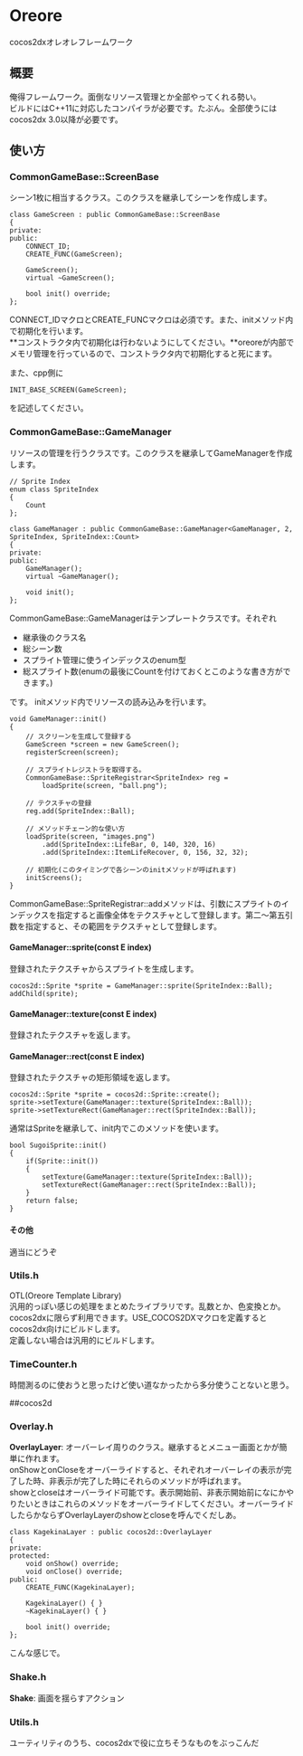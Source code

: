 # Oreore
cocos2dxオレオレフレームワーク
## 概要
俺得フレームワーク。面倒なリソース管理とか全部やってくれる勢い。  
ビルドにはC++11に対応したコンパイラが必要です。たぶん。全部使うにはcocos2dx 3.0以降が必要です。
## 使い方
### CommonGameBase::ScreenBase
シーン1枚に相当するクラス。このクラスを継承してシーンを作成します。

    class GameScreen : public CommonGameBase::ScreenBase
    {
    private:
    public:
        CONNECT_ID;
        CREATE_FUNC(GameScreen);

        GameScreen();
        virtual ~GameScreen();

        bool init() override;
    };

CONNECT_IDマクロとCREATE_FUNCマクロは必須です。また、initメソッド内で初期化を行います。  
**コンストラクタ内で初期化は行わないようにしてください。**oreoreが内部でメモリ管理を行っているので、コンストラクタ内で初期化すると死にます。

また、cpp側に

	INIT_BASE_SCREEN(GameScreen);
	
を記述してください。

### CommonGameBase::GameManager
リソースの管理を行うクラスです。このクラスを継承してGameManagerを作成します。

	// Sprite Index
    enum class SpriteIndex
    {
        Count
    };

    class GameManager : public CommonGameBase::GameManager<GameManager, 2, SpriteIndex, SpriteIndex::Count>
    {
    private:
    public:
        GameManager();
        virtual ~GameManager();

        void init();
    };

CommonGameBase::GameManagerはテンプレートクラスです。それぞれ

 * 継承後のクラス名
 * 総シーン数
 * スプライト管理に使うインデックスのenum型
 * 総スプライト数(enumの最後にCountを付けておくとこのような書き方ができます。)

です。
initメソッド内でリソースの読み込みを行います。

    void GameManager::init()
    {
    	// スクリーンを生成して登録する
        GameScreen *screen = new GameScreen();
        registerScreen(screen);

		// スプライトレジストラを取得する。
        CommonGameBase::SpriteRegistrar<SpriteIndex> reg = 
        	loadSprite(screen, "ball.png");

        // テクスチャの登録
        reg.add(SpriteIndex::Ball);

		// メソッドチェーン的な使い方
        loadSprite(screen, "images.png")
        	.add(SpriteIndex::LifeBar, 0, 140, 320, 16)
        	.add(SpriteIndex::ItemLifeRecover, 0, 156, 32, 32);
       
		// 初期化(このタイミングで各シーンのinitメソッドが呼ばれます)
        initScreens();
    }

CommonGameBase::SpriteRegistrar::addメソッドは、引数にスプライトのインデックスを指定すると画像全体をテクスチャとして登録します。第二〜第五引数を指定すると、その範囲をテクスチャとして登録します。

#### GameManager::sprite(const E index)
登録されたテクスチャからスプライトを生成します。

	cocos2d::Sprite *sprite = GameManager::sprite(SpriteIndex::Ball);
	addChild(sprite);

#### GameManager::texture(const E index)
登録されたテクスチャを返します。

#### GameManager::rect(const E index)
登録されたテクスチャの矩形領域を返します。

	cocos2d::Sprite *sprite = cocos2d::Sprite::create();
	sprite->setTexture(GameManager::texture(SpriteIndex::Ball));
	sprite->setTextureRect(GameManager::rect(SpriteIndex::Ball));
	
通常はSpriteを継承して、init内でこのメソッドを使います。

	bool SugoiSprite::init()
	{
		if(Sprite::init())
		{
			setTexture(GameManager::texture(SpriteIndex::Ball));
			setTextureRect(GameManager::rect(SpriteIndex::Ball));
		}
		return false;
	}

#### その他
適当にどうぞ

### Utils.h
OTL(Oreore Template Library)  
汎用的っぽい感じの処理をまとめたライブラリです。乱数とか、色変換とか。  
cocos2dxに限らず利用できます。USE_COCOS2DXマクロを定義するとcocos2dx向けにビルドします。  
定義しない場合は汎用的にビルドします。

### TimeCounter.h
時間測るのに使おうと思ったけど使い道なかったから多分使うことないと思う。

##cocos2d
### Overlay.h
**OverlayLayer**: オーバーレイ周りのクラス。継承するとメニュー画面とかが簡単に作れます。  
onShowとonCloseをオーバーライドすると、それぞれオーバーレイの表示が完了した時、非表示が完了した時にそれらのメソッドが呼ばれます。  
showとcloseはオーバーライド可能です。表示開始前、非表示開始前になにかやりたいときはこれらのメソッドをオーバーライドしてください。オーバーライドしたらかならずOverlayLayerのshowとcloseを呼んでくだしあ。

	class KagekinaLayer : public cocos2d::OverlayLayer
    {
    private:
    protected:
        void onShow() override;
        void onClose() override;
    public:
        CREATE_FUNC(KagekinaLayer);

        KagekinaLayer() { }
        ~KagekinaLayer() { }
    
        bool init() override;
    };

こんな感じで。

### Shake.h
**Shake**: 画面を揺らすアクション
### Utils.h
ユーティリティのうち、cocos2dxで役に立ちそうなものをぶっこんだ